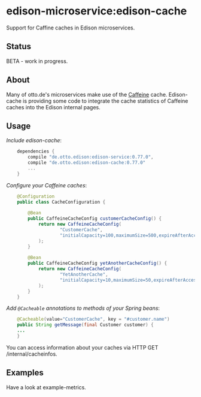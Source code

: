 # edison-microservice:edison-cache

Support for Caffine caches in Edison microservices.

## Status

BETA - work in progress.

## About

Many of otto.de's microservices make use of the [Caffeine](https://github.com/ben-manes/caffeine) cache. 
Edison-cache is providing some code to integrate the cache statistics of Caffeine caches into the Edison internal pages.

## Usage

*Include edison-cache*:
 
```gradle
    dependencies {
        compile "de.otto.edison:edison-service:0.77.0",
        compile "de.otto.edison:edison-cache:0.77.0"
        ...
    }
```
 
*Configure your Caffeine caches*:

```java
    @Configuration
    public class CacheConfiguration {
    
        @Bean
        public CaffeineCacheConfig customerCacheConfig() {
            return new CaffeineCacheConfig(
                    "CustomerCache",
                    "initialCapacity=100,maximumSize=500,expireAfterAccess=10m,expireAfterWrite=10m,recordStats"
            );
        }
    
        @Bean
        public CaffeineCacheConfig yetAnotherCacheConfig() {
            return new CaffeineCacheConfig(
                    "YetAnotherCache",
                    "initialCapacity=10,maximumSize=50,expireAfterAccess=5s,expireAfterWrite=5s,recordStats"
            );
        }
    }
```

*Add `@Cacheable` annotations to methods of your Spring beans*:

```java
    @Cacheable(value="CustomerCache", key = "#customer.name")
    public String getMessage(final Customer customer) {
    ...
    }
```

You can access information about your caches via HTTP GET /internal/cacheinfos.

## Examples

Have a look at example-metrics.

